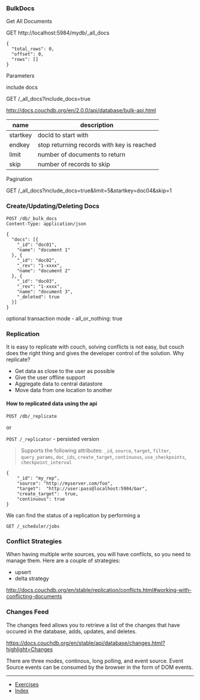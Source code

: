 ### BulkDocs

Get All Documents

GET http://localhost:5984/mydb/_all_docs

```
{
  "total_rows": 0,
  "offset": 0,
  "rows": []
}
```

Parameters

include docs

GET /\_all_docs?include_docs=true

http://docs.couchdb.org/en/2.0.0/api/database/bulk-api.html

name | description
-----|------------------------
startkey | docId to start with
endkey | stop returning records with key is reached
limit | number of documents to return
skip | number of records to skip

Pagination

GET /\_all_docs?include_docs=true&limit=5&startkey=doc04&skip=1


### Create/Updating/Deleting Docs

```
POST /db/_bulk_docs  
Content-Type: application/json

{
  "docs": [{
    "_id": "doc01",
    "name": "document 1"
  }, {
    "_id": "doc02",
    "_rev": "1-xxxx",
    "name": "document 2"
  }, {
    "_id": "doc03",
    "_rev": "1-xxxx",
    "name": "document 3",
    "_deleted": true
  }]
}
```

optional transaction mode - all_or_nothing: true


### Replication

It is easy to replicate with couch, solving conflicts is not easy, but couch does the right thing and gives the developer control of the solution. Why replicate? 

* Get data as close to the user as possible
* Give the user offline support
* Aggregate data to central datastore
* Move data from one location to another

#### How to replicated data using the api

`POST /db/_replicate`

or

`POST /_replicator` - persisted version 

> Supports the following attributes: `_id`, `source`, `target`, `filter`, `query_params`, `doc_ids`, `create_target`, `continuous`, `use_checkpoints`, `checkpoint_interval`

```
{
    "_id": "my_rep",
    "source": "http://myserver.com/foo",
    "target":  "http://user:pass@localhost:5984/bar",
    "create_target":  true,
    "continuous": true
}
```

We can find the status of a replication by performing a 

`GET /_scheduler/jobs`



### Conflict Strategies

When having multiple write sources, you will have conflicts, so you need to manage them. Here are a couple of strategies:

- upsert
- delta strategy

http://docs.couchdb.org/en/stable/replication/conflicts.html#working-with-conflicting-documents


### Changes Feed

The changes feed allows you to retrieve a list of the changes that have occured in the database, adds, updates, and deletes.

https://docs.couchdb.org/en/stable/api/database/changes.html?highlight=Changes

There are three modes, continous, long polling, and event source. Event Source events can be consumed by the browser in the form of DOM events.


---

* [Exercises](exercises)
* [Index](../)
